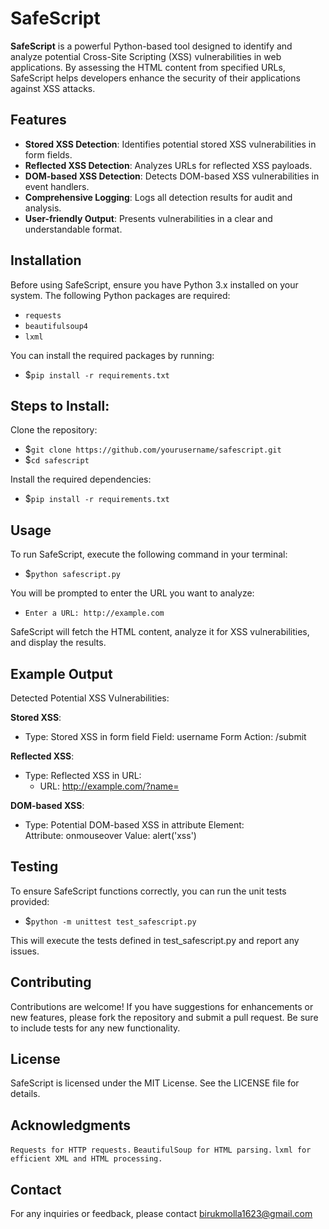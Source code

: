 # SafeScript

**SafeScript** is a powerful Python-based tool designed to identify and analyze potential Cross-Site Scripting (XSS) vulnerabilities in web applications. By assessing the HTML content from specified URLs, SafeScript helps developers enhance the security of their applications against XSS attacks.

## Features

- **Stored XSS Detection**: Identifies potential stored XSS vulnerabilities in form fields.
- **Reflected XSS Detection**: Analyzes URLs for reflected XSS payloads.
- **DOM-based XSS Detection**: Detects DOM-based XSS vulnerabilities in event handlers.
- **Comprehensive Logging**: Logs all detection results for audit and analysis.
- **User-friendly Output**: Presents vulnerabilities in a clear and understandable format.

## Installation

Before using SafeScript, ensure you have Python 3.x installed on your system. The following Python packages are required:

- `requests`
- `beautifulsoup4`
- `lxml`

You can install the required packages by running:

- $`pip install -r requirements.txt`

## Steps to Install:

Clone the repository:

- $`git clone https://github.com/yourusername/safescript.git`
- $`cd safescript`
  
Install the required dependencies:

- $`pip install -r requirements.txt`
  
## Usage

To run SafeScript, execute the following command in your terminal:

- $`python safescript.py`
  
You will be prompted to enter the URL you want to analyze:

- `Enter a URL: http://example.com`

SafeScript will fetch the HTML content, analyze it for XSS vulnerabilities, and display the results.

## Example Output

Detected Potential XSS Vulnerabilities:

  **Stored XSS**:
   - Type: Stored XSS in form field
     Field: username
     Form Action: /submit
  
  **Reflected XSS**:
   - Type: Reflected XSS in URL:
     - URL: http://example.com/?name=<script>alert('xss')</script>
  
  **DOM-based XSS**:
   - Type: Potential DOM-based XSS in attribute
     Element: <div>
     Attribute: onmouseover
     Value: alert('xss')
    
## Testing

To ensure SafeScript functions correctly, you can run the unit tests provided:

 - $`python -m unittest test_safescript.py`

This will execute the tests defined in test_safescript.py and report any issues.

## Contributing

Contributions are welcome! If you have suggestions for enhancements or new features, please fork the repository and submit a pull request. Be sure to include tests for any new functionality.

## License

SafeScript is licensed under the MIT License. See the LICENSE file for details.

## Acknowledgments

`Requests for HTTP requests.`
`BeautifulSoup for HTML parsing.`
`lxml for efficient XML and HTML processing.`

## Contact

For any inquiries or feedback, please contact birukmolla1623@gmail.com
